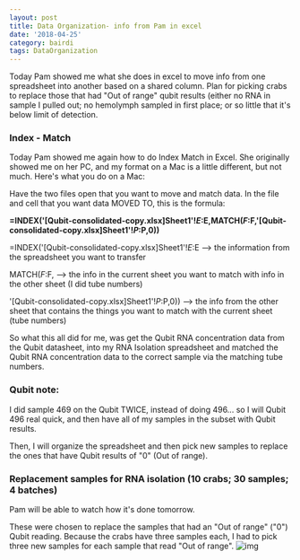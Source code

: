 ```yaml
---
layout: post
title: Data Organization- info from Pam in excel
date: '2018-04-25'
category: bairdi
tags: DataOrganization
---
```

Today Pam showed me what she does in excel to move info from one spreadsheet into another based on a shared column. Plan for picking crabs to replace those that had "Out of range" qubit results (either no RNA in sample I pulled out; no hemolymph sampled in first place; or so little that it's below limit of detection. 

### Index - Match

Today Pam showed me again how to do Index Match in Excel. She originally showed me on her PC, and my format on a Mac is a little different, but not much. Here's what you do on a Mac:

Have the two files open that you want to move and match data. 
In the file and cell that you want data MOVED TO, this is the formula:

**=INDEX('[Qubit-consolidated-copy.xlsx]Sheet1'!$E:$E,MATCH($F:$F,'[Qubit-consolidated-copy.xlsx]Sheet1'!$P:$P,0))**

=INDEX('[Qubit-consolidated-copy.xlsx]Sheet1'!$E:$E --> the information from the spreadsheet you want to transfer

MATCH($F:$F, --> the info in the current sheet you want to match with info in the other sheet (I did tube numbers)

'[Qubit-consolidated-copy.xlsx]Sheet1'!$P:$P,0)) --> the info from the other sheet that contains the things you want to match with the current sheet (tube numbers)


So what this all did for me, was get the Qubit RNA concentration data from the Qubit datasheet, into my RNA Isolation spreadsheet and matched the Qubit RNA concentration data to the correct sample via the matching tube numbers. 

### Qubit note:

I did sample 469 on the Qubit TWICE, instead of doing 496... so I will Qubit 496 real quick, and then have all of my samples in the subset with Qubit results.

Then, I will organize the spreadsheet and then pick new samples to replace the ones that have Qubit results of "0" (Out of range). 

### Replacement samples for RNA isolation (10 crabs; 30 samples; 4 batches)
Pam will be able to watch how it's done tomorrow.    

These were chosen to replace the samples that had an "Out of range" ("0") Qubit reading. Because the crabs have three samples each, I had to pick three new samples for each sample that read "Out of range". 
![img](http://owl.fish.washington.edu/scaphapoda/grace/Crab-project/replacement-samples-for-rna-iso.png)
